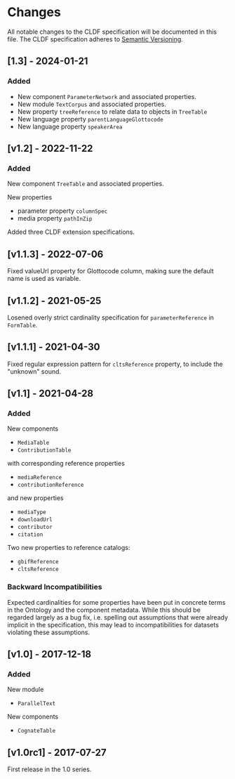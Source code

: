 
# Changes

All notable changes to the CLDF specification will be documented in this file.
The CLDF specification adheres to [Semantic Versioning](http://semver.org/spec/v2.0.0.html).


## [1.3] - 2024-01-21

### Added

- New component `ParameterNetwork` and associated properties.
- New module `TextCorpus` and associated properties.
- New property `treeReference` to relate data to objects in `TreeTable`
- New language property `parentLanguageGlottocode`
- New language property `speakerArea`


## [v1.2] - 2022-11-22

### Added

New component `TreeTable` and associated properties.

New properties
- parameter property `columnSpec`
- media property `pathInZip`

Added three CLDF extension specifications.


## [v1.1.3] - 2022-07-06

Fixed valueUrl property for Glottocode column, making sure the default name is used as variable.

## [v1.1.2] - 2021-05-25

Losened overly strict cardinality specification for `parameterReference` in `FormTable`.

## [v1.1.1] - 2021-04-30

Fixed regular expression pattern for `cltsReference` property, to include the "unknown"
sound.

## [v1.1] - 2021-04-28

### Added

New components
- `MediaTable`
- `ContributionTable`

with corresponding reference properties
- `mediaReference`
- `contributionReference`

and new properties
- `mediaType`
- `downloadUrl`
- `contributor`
- `citation`

Two new properties to reference catalogs:
- `gbifReference`
- `cltsReference`


### Backward Incompatibilities

Expected cardinalities for some properties have been put in concrete terms in the
Ontology and the component metadata. While this should be regarded largely as a bug fix,
i.e. spelling out assumptions that were already implicit in the specification, this may
lead to incompatibilities for datasets violating these assumptions.


## [v1.0] - 2017-12-18

### Added

New module
- `ParallelText`

New components
- `CognateTable`


## [v1.0rc1] - 2017-07-27

First release in the 1.0 series.
